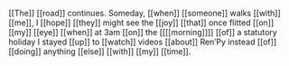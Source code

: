 [[The]] [[road]] continues. 
Someday, [[when]] [[someone]] walks [[with]] [[me]],
I [[hope]] [[they]] might see the [[joy]] [[that]] once
flitted [[on]] [[my]] [[eye]] [[when]] at 3am
[[on]] the [[[[morning]]]] [[of]] a statutory holiday
I stayed [[up]] to [[watch]] videos [[about]] Ren’Py
instead [[of]] [[doing]] anything [[else]] [[with]] [[my]] [[time]].